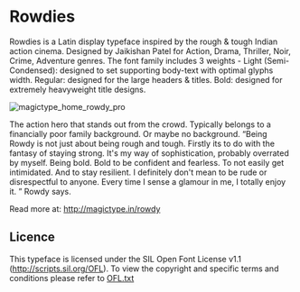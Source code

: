# Rowdies

Rowdies is a Latin display typeface inspired by the rough & tough Indian action cinema. Designed by Jaikishan Patel for Action, Drama, Thriller, Noir, Crime, Adventure genres.
The font family includes 3 weights - Light (Semi-Condensed): designed to set supporting body-text with optimal glyphs width. Regular: designed for the large headers & titles. Bold: designed for extremely heavyweight title designs.

![magictype_home_rowdy_pro](https://user-images.githubusercontent.com/42322651/44945408-79205900-ae06-11e8-8ec7-97e1c8ed9b7b.jpg)

The action hero that stands out from the crowd. Typically belongs to a financially poor family background. Or maybe no background. “Being Rowdy is not just about being rough and tough. Firstly its to do with the fantasy of staying strong. It's my way of sophistication, probably overrated by myself. Being bold. Bold to be confident and fearless. To not easily get intimidated. And to stay resilient. I definitely don't mean to be rude or disrespectful to anyone. Every time I sense a glamour in me, I totally enjoy it. ” Rowdy says.

Read more at: http://magictype.in/rowdy

## Licence
This typeface is licensed under the SIL Open Font License v1.1 (http://scripts.sil.org/OFL). To view the copyright and specific terms and conditions please refer to [OFL.txt](https://github.com/magictype/rowdy/blob/master/OFL.txt)
